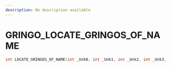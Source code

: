 ```yaml
---
description: No description available 
---
```


# GRINGO\_LOCATE_GRINGOS_OF_NAME

```cpp
int LOCATE_GRINGOS_OF_NAME(int _Unk0, int _Unk1, int _Unk2, int _Unk3, int _Unk4);
```